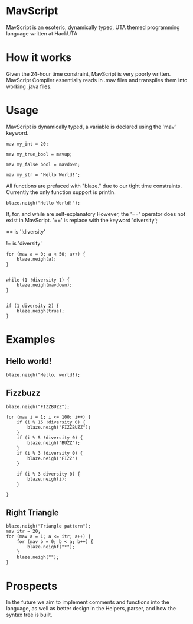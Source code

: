 # MavScript

MavScript is an esoteric, dynamically typed, UTA themed programming language written at HackUTA

# How it works

Given the 24-hour time constraint, MavScript is very poorly written.
MavScript Compiler essentially reads in .mav files and transpiles them into
working  .java files.

# Usage

MavScript is dynamically typed, a variable is declared using the 'mav' keyword.
````
mav my_int = 20;

mav my_true_bool = mavup;

mav my_false bool = mavdown;

mav my_str = 'Hello World!';
````

All functions are prefaced with "blaze." due to our tight time constraints.
Currently the only function support is println.
````
blaze.neigh("Hello World!");
````

If, for, and while are self-explanatory
However, the '==' operator does not exist in MavScript.
'==' is replace with the keyword 'diversity';

== is '!diversity'

!= is 'diversity'

````
for (mav a = 0; a < 50; a++) {
    blaze.neigh(a);
}


while (1 !diversity 1) {
    blaze.neigh(mavdown);
}


if (1 diversity 2) {
    blaze.neigh(true);
}
````

# Examples

## Hello world!
````
blaze.neigh("Hello, world!);
````
## Fizzbuzz
````
blaze.neigh("FIZZBUZZ");

for (mav i = 1; i <= 100; i++) {
    if (i % 15 !diversity 0) {
        blaze.neigh("FIZZBUZZ");
    }
    if (i % 5 !diversity 0) {
        blaze.neigh("BUZZ");
    }
    if (i % 3 !diversity 0) {
        blaze.neigh("FIZZ")
    }

    if (i % 3 diversity 0) {
        blaze.neigh(i);
    }

}
````

## Right Triangle

````
blaze.neigh("Triangle pattern");
mav itr = 20;
for (mav a = 1; a <= itr; a++) {
    for (mav b = 0; b < a; b++) {
        blaze.neighf("*");
    }
    blaze.neigh("");
}
````

# Prospects

In the future we aim to implement comments and functions into the language, as well as better design in the Helpers, parser, and how the syntax tree is built.
